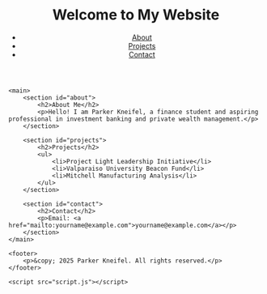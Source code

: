 <!DOCTYPE html>
<html lang="en">
<head>
    <meta charset="UTF-8">
    <meta name="viewport" content="width=device-width, initial-scale=1.0">
    <title>My Basic Website</title>
    <link rel="stylesheet" href="styles.css">
</head>
<body>
    <header>
        <h1>Welcome to My Website</h1>
        <nav>
            <ul>
                <li><a href="#about">About</a></li>
                <li><a href="#projects">Projects</a></li>
                <li><a href="#contact">Contact</a></li>
            </ul>
        </nav>
    </header>

    <main>
        <section id="about">
            <h2>About Me</h2>
            <p>Hello! I am Parker Kneifel, a finance student and aspiring professional in investment banking and private wealth management.</p>
        </section>

        <section id="projects">
            <h2>Projects</h2>
            <ul>
                <li>Project Light Leadership Initiative</li>
                <li>Valparaiso University Beacon Fund</li>
                <li>Mitchell Manufacturing Analysis</li>
            </ul>
        </section>

        <section id="contact">
            <h2>Contact</h2>
            <p>Email: <a href="mailto:yourname@example.com">yourname@example.com</a></p>
        </section>
    </main>

    <footer>
        <p>&copy; 2025 Parker Kneifel. All rights reserved.</p>
    </footer>

    <script src="script.js"></script>
</body>
</html>
